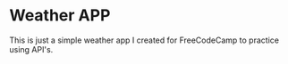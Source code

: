 # Weather APP

This is just a simple weather app I created for FreeCodeCamp to practice using API's.